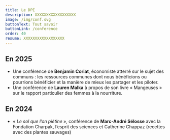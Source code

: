 ```yaml
---
title: Le DPE
description: XXXXXXXXXXXXXXXXXX
image: /img/conf.svg
buttonText: Tout savoir
buttonLink: /conference
order: 40
resume: XXXXXXXXXXXXXXXXXX
---
```

## En 2025

- Une conférence de **Benjamin Coriat**, économiste atterré sur le sujet des communs : les ressources communes dont nous bénéficions ou pourrions bénéficier et la manière de mieux les partager et les piloter. 
- Une conférence de **Lauren Malka** à propos de son livre « Mangeuses » sur le rapport particulier des femmes à la nourriture.

## En 2024

- « _Le sol que l’on piétine_ », conférence de **Marc-André Sélosse** avec la Fondation Charpak, l’esprit des sciences et Catherine Chappaz (recettes avec des plantes sauvages)
